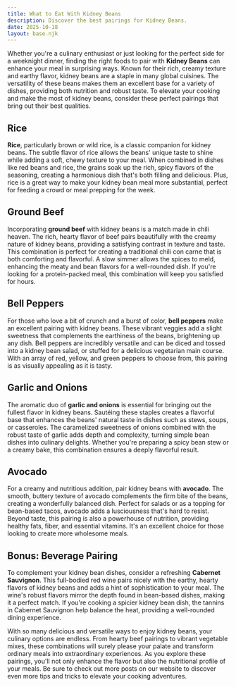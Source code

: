 ```yaml
---
title: What to Eat With Kidney Beans
description: Discover the best pairings for Kidney Beans.
date: 2025-10-18
layout: base.njk
---
```


Whether you're a culinary enthusiast or just looking for the perfect side for a weeknight dinner, finding the right foods to pair with **Kidney Beans** can enhance your meal in surprising ways. Known for their rich, creamy texture and earthy flavor, kidney beans are a staple in many global cuisines. The versatility of these beans makes them an excellent base for a variety of dishes, providing both nutrition and robust taste. To elevate your cooking and make the most of kidney beans, consider these perfect pairings that bring out their best qualities.

## Rice

**Rice**, particularly brown or wild rice, is a classic companion for kidney beans. The subtle flavor of rice allows the beans' unique taste to shine while adding a soft, chewy texture to your meal. When combined in dishes like red beans and rice, the grains soak up the rich, spicy flavors of the seasoning, creating a harmonious dish that's both filling and delicious. Plus, rice is a great way to make your kidney bean meal more substantial, perfect for feeding a crowd or meal prepping for the week.

## Ground Beef

Incorporating **ground beef** with kidney beans is a match made in chili heaven. The rich, hearty flavor of beef pairs beautifully with the creamy nature of kidney beans, providing a satisfying contrast in texture and taste. This combination is perfect for creating a traditional chili con carne that is both comforting and flavorful. A slow simmer allows the spices to meld, enhancing the meaty and bean flavors for a well-rounded dish. If you're looking for a protein-packed meal, this combination will keep you satisfied for hours.

## Bell Peppers

For those who love a bit of crunch and a burst of color, **bell peppers** make an excellent pairing with kidney beans. These vibrant veggies add a slight sweetness that complements the earthiness of the beans, brightening up any dish. Bell peppers are incredibly versatile and can be diced and tossed into a kidney bean salad, or stuffed for a delicious vegetarian main course. With an array of red, yellow, and green peppers to choose from, this pairing is as visually appealing as it is tasty.

## Garlic and Onions

The aromatic duo of **garlic and onions** is essential for bringing out the fullest flavor in kidney beans. Sautéing these staples creates a flavorful base that enhances the beans' natural taste in dishes such as stews, soups, or casseroles. The caramelized sweetness of onions combined with the robust taste of garlic adds depth and complexity, turning simple bean dishes into culinary delights. Whether you're preparing a spicy bean stew or a creamy bake, this combination ensures a deeply flavorful result.

## Avocado

For a creamy and nutritious addition, pair kidney beans with **avocado**. The smooth, buttery texture of avocado complements the firm bite of the beans, creating a wonderfully balanced dish. Perfect for salads or as a topping for bean-based tacos, avocado adds a lusciousness that's hard to resist. Beyond taste, this pairing is also a powerhouse of nutrition, providing healthy fats, fiber, and essential vitamins. It's an excellent choice for those looking to create more wholesome meals.

## Bonus: Beverage Pairing

To complement your kidney bean dishes, consider a refreshing **Cabernet Sauvignon**. This full-bodied red wine pairs nicely with the earthy, hearty flavors of kidney beans and adds a hint of sophistication to your meal. The wine's robust flavors mirror the depth found in bean-based dishes, making it a perfect match. If you're cooking a spicier kidney bean dish, the tannins in Cabernet Sauvignon help balance the heat, providing a well-rounded dining experience.

With so many delicious and versatile ways to enjoy kidney beans, your culinary options are endless. From hearty beef pairings to vibrant vegetable mixes, these combinations will surely please your palate and transform ordinary meals into extraordinary experiences. As you explore these pairings, you'll not only enhance the flavor but also the nutritional profile of your meals. Be sure to check out more posts on our website to discover even more tips and tricks to elevate your cooking adventures.